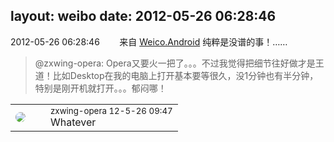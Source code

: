 layout: weibo
date: 2012-05-26 06:28:46
---
<meta name="referrer" content="no-referrer" />

2012-05-26 06:28:46  &nbsp;&nbsp;&nbsp;&nbsp;&nbsp;&nbsp; 来自 <a href="http://app.weibo.com/t/feed/l4RWD" rel="nofollow">Weico.Android</a>
纯粹是没谱的事！……
>  @zxwing-opera: Opera又要火一把了。。。不过我觉得把细节往好做才是王道！比如Desktop在我的电脑上打开基本要等很久，没1分钟也有半分钟，特别是刚开机就打开。。。郁闷哪！ ​​​

<table style="width: 100%;">
  <tr>
    <td style="width: 40px;"><img style="border-radius:50%" src="https://tva4.sinaimg.cn/crop.0.0.180.180.50/735b8c72jw1e8qgp5bmzyj2050050aa8.jpg?KID=imgbed,tva&Expires=1624467298&ssig=7FcoZl5zQ3"></td>
    <td colspan="2"><small>zxwing-opera 12-5-26 09:47</small><br/>Whatever</td>
  </tr>
</table>
